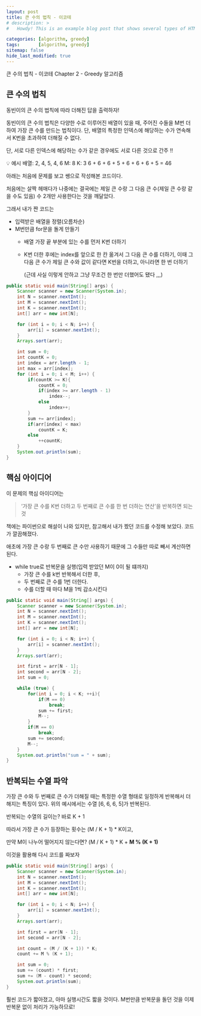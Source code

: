 ```yaml
---
layout: post
title: 큰 수의 법칙 - 이코테
# description: >
#   Howdy! This is an example blog post that shows several types of HTML content supported in this theme.

categories: [algorithm, greedy]
tags:       [algorithm, greedy]
sitemap: false
hide_last_modified: true
---
```

큰 수의 법칙 - 이코테
Chapter 2 - Greedy 알고리즘





## 큰 수의 법칙

동빈이의 큰 수의 법칙에 따라 더해진 답을 출력하자!

동빈이의 큰 수의 법칙은 다양한 수로 이루어진 배열이 있을 때, 주어진 수들을 M번 더하여 가장 큰 수를 만드는 법칙이다. 단, 배열의 특정한 인덱스에 해당하는 수가 연속해서 K번을 초과하여 더해질 수 없다.

단, 서로 다른 인덱스에 해당하는 수가 같은 경우에도 서로 다른 것으로 간주 !!

<aside>
💡 예시
배열: 2, 4, 5, 4, 6
M: 8
K: 3
6 + 6 + 6 + 5 + 6 + 6 + 6 + 5 = 46

</aside>

아래는 처음에 문제를 보고 쌩으로 작성해본 코드이다. 

처음에는 살짝 헤매다가 나중에는 결국에는 제일 큰 수랑 그 다음 큰 수(제일 큰 수랑 같을 수도 있음) 수 2개만 사용한다는 것을 깨달았다.

그래서 내가 짠 코드는

- 입력받은 배열을 정렬(오름차순)
- M번만큼 for문을 돌게 만들기
    - 배열 가장 끝 부분에 있는 수를 먼저 K번 더하기
    - K번 더한 후에는 index를 앞으로 한 칸 옮겨서 그 다음 큰 수를 더하기, 이때 그 다음 큰 수가 제일 큰 수와 값이 같다면 K번을 더하고, 아니라면 한 번 더하기
        
        (근데 사실 이렇게 안하고 그냥 무조건 한 번만 더했어도 됐다 ,,,)
        

```java
public static void main(String[] args) {
    Scanner scanner = new Scanner(System.in);
    int N = scanner.nextInt();
    int M = scanner.nextInt();
    int K = scanner.nextInt();
    int[] arr = new int[N];

    for (int i = 0; i < N; i++) {
        arr[i] = scanner.nextInt();
    }
    Arrays.sort(arr);

    int sum = 0;
    int countK = 0;
    int index = arr.length - 1;
    int max = arr[index];
    for (int i = 0; i < M; i++) {
        if(countK >= K){
            countK = 0;
            if(index >= arr.length - 1)
                index--;
            else
                index++;
        }
        sum += arr[index];
        if(arr[index] < max)
            countK = K;
        else
            ++countK;
    }
    System.out.println(sum);
}
```

## 핵심 아이디어

이 문제의 핵심 아이디어는

> ‘가장 큰 수를 K번 더하고 두 번째로 큰 수를 한 번 더하는 연산'을 반복하면 되는 것
> 

책에는 파이썬으로 해설이 나와 있지만, 참고해서 내가 짰던 코드를 수정해 보았다. 코드가 깔끔해졌다. 

애초에 가장 큰 수랑 두 번째로 큰 수만 사용하기 때문에 그 수들만 따로 빼서 계산하면 된다.

- while true로 반복문을 실행(입력 받았던 M이 0이 될 떄까지)
    - 가장 큰 수를 k번 반복해서 더한 후,
    - 두 번째로 큰 수를 1번 더한다.
    - 수를 더할 때 마다 M을 1씩 감소시킨다

```java
public static void main(String[] args) {
    Scanner scanner = new Scanner(System.in);
    int N = scanner.nextInt();
    int M = scanner.nextInt();
    int K = scanner.nextInt();
    int[] arr = new int[N];

    for (int i = 0; i < N; i++) {
        arr[i] = scanner.nextInt();
    }
    Arrays.sort(arr);

    int first = arr[N - 1];
    int second = arr[N - 2];
    int sum = 0;

    while (true) {
        for(int i = 0; i < K; ++i){
            if(M == 0)
                break;
            sum += first;
            M--;
        }
        if(M == 0)
            break;
        sum += second;
        M--;
    }
    System.out.println("sum = " + sum);
}
```

## 반복되는 수열 파악

가장 큰 수와 두 번째로 큰 수가 더해질 때는 특정한 수열 형태로 일정하게 반복해서 더해지는 특징이 있다. 위의 예시에서는 수열 [6, 6, 6, 5]가 반복된다. 

반복되는 수열의 길이는? 바로 K + 1

따라서 가장 큰 수가 등장하는 횟수는 (M / K + 1) * K이고,

만약 M이 나누어 떨어지지 않는다면? (M / K + 1) * K + **M % (K + 1)**

이것을 활용해 다시 코드를 짜보자

```java
public static void main(String[] args) {
    Scanner scanner = new Scanner(System.in);
    int N = scanner.nextInt();
    int M = scanner.nextInt();
    int K = scanner.nextInt();
    int[] arr = new int[N];

    for (int i = 0; i < N; i++) {
        arr[i] = scanner.nextInt();
    }
    Arrays.sort(arr);

    int first = arr[N - 1];
    int second = arr[N - 2];

    int count = (M / (K + 1)) * K;
    count += M % (K + 1);

    int sum = 0;
    sum += (count) * first;
    sum += (M - count) * second;
    System.out.println(sum);
}
```

훨씬 코드가 짧아졌고, 아마 실행시간도 짧을 것이다. M번만큼 반복문을 돌던 것을 이제 반복문 없이 처리가 가능하므로!